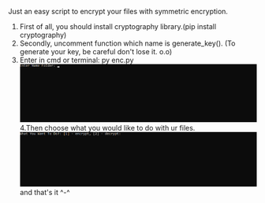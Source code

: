 Just an easy script to encrypt your files with symmetric encryption.

1. First of all, you should install cryptography library.(pip install cryptography)
2. Secondly, uncomment function which name is generate_key(). (To generate your key, be careful don't lose it. o.o) 
3. Enter in cmd or terminal: py enc.py
![](img/input.png)
4.Then choose what you would like to do with ur files.
![](img/input1.png)
and that's it ^-^
